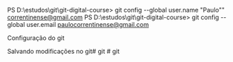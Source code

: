 PS D:\estudos\git\git-digital-course> git config --global user.name "Paulo""                                                                         correntinense@gmail.com
PS D:\estudos\git\git-digital-course> git config --global user.email paulocorrentinense@gmail.com

Configuração do git

Salvando modificações no git#   g i t  
 #   g i t  
 